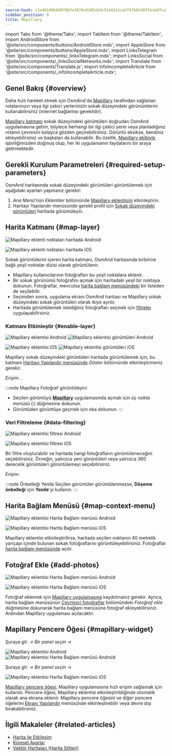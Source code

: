 ```yaml
---
source-hash: c1e40198b8d078b7e3678c0105a5dc91442a1ca2f47b65d03facbd7ca77df64a
sidebar_position: 6
title: Mapillary
---
```

import Tabs from '@theme/Tabs';
import TabItem from '@theme/TabItem';
import AndroidStore from '@site/src/components/buttons/AndroidStore.mdx';
import AppleStore from '@site/src/components/buttons/AppleStore.mdx';
import LinksTelegram from '@site/src/components/_linksTelegram.mdx';
import LinksSocial from '@site/src/components/_linksSocialNetworks.mdx';
import Translate from '@site/src/components/Translate.js';
import InfoIncompleteArticle from '@site/src/components/_infoIncompleteArticle.mdx';

## Genel Bakış {#overview}

Daha hızlı hareket etmek için OsmAnd'da [Mapillary](https://www.mapillary.com/) tarafından sağlanan rotalarınızın veya ilgi çekici yerlerinizin sokak düzeyindeki görünümlerini kullanabilirsiniz (internet bağlantısı gereklidir).

[Mapillary katmanı](https://www.mapillary.com/) sokak düzeyindeki görüntüleri doğrudan OsmAnd uygulamasına getirir, böylece herhangi bir ilgi çekici yerin veya planladığınız rotanın çevresini kolayca gözden geçirebilirsiniz. Görüntü eksikse, kendiniz ekleyebilirsiniz ve başkaları da kullanabilir. Bu özellik, [Mapillary ekibiyle](https://www.mapillary.com/about) işbirliğimizden doğmuş olup, her iki uygulamanın faydalarını bir araya getirmektedir.

## Gerekli Kurulum Parametreleri {#required-setup-parameters}

OsmAnd haritasında sokak düzeyindeki görüntüleri görüntülemek için aşağıdaki ayarları yapmanız gerekir:

1. *Ana Menü*'nün *Eklentiler* bölümünde [Mapillary eklentisini](../plugins/#enable--disable) etkinleştirin.
2. Haritayı Yapılandır menüsünde gerekli profil için [Sokak düzeyindeki görüntüleri](#enable-layer) haritada görüntüleyin.

## Harita Katmanı {#map-layer}

<Tabs groupId="operating-systems" queryString="current-os">

<TabItem value="android" label="Android">

![Mapillary eklenti noktaları haritada Android](@site/static/img/plugins/mapillary/mapillary_plugin_points_android.png)

</TabItem>

<TabItem value="ios" label="iOS">

![Mapillary eklenti noktaları haritada iOS](@site/static/img/plugins/mapillary/mapillary_plugin_points_ios.png)

</TabItem>

</Tabs>

Sokak görüntülerini içeren harita katmanı, OsmAnd haritasında birbirine bağlı yeşil noktalar dizisi olarak görüntülenir.

- Mapillary kullanıcılarının fotoğrafları bu yeşil noktalara eklenir.
- Bir sokak görünümü fotoğrafını açmak için haritadaki yeşil bir noktaya dokunun. Fotoğraflar, mevcutsa [harita bağlam menüsündeki](#map-context-menu) bir listeden de seçilebilir.
- Seçimden sonra, uygulama ekranı OsmAnd haritası ve Mapillary sokak düzeyindeki sokak görüntüleri olarak ikiye ayrılır.
- Haritada görüntülemek istediğiniz fotoğrafları seçmek için [filtreler](#data-filtering) uygulayabilirsiniz.

### Katmanı Etkinleştir {#enable-layer}

<Tabs groupId="operating-systems" queryString="current-os">

<TabItem value="android" label="Android">

![Mapillary eklentisi Android](@site/static/img/plugins/mapillary/mapilary_enable_layer_1_andr.png) ![Mapillary eklentisi görüntüleri Android](@site/static/img/plugins/mapillary/mapilary_enable_layer_2_andr.png)

</TabItem>

<TabItem value="ios" label="iOS">

![Mapillary eklentisi iOS](@site/static/img/plugins/mapillary/Mapilary_street_level_imagery_ios.png) ![Mapillary eklentisi görüntüleri iOS](@site/static/img/plugins/mapillary/mapillary_plugin_images_ios.png)

</TabItem>

</Tabs>

Mapillary sokak düzeyindeki görüntüleri haritada görüntülemek için, bu katmanı [Haritayı Yapılandır menüsünde](../map/configure-map-menu.md) *Göster* bölümünde etkinleştirmeniz gerekir.

*Erişim: <Translate ids="shared_string_menu,configure_map,street_level_imagery"/>*.

:::note Mapillary Fotoğraf görüntüleyici

- Seçilen görüntüyü [**Mapillary**](https://www.mapillary.com/mobile-apps) uygulamasında açmak için *üç nokta menüsü* (&#8285;) düğmesine dokunun.
- Görüntüden görüntüye geçmek için oka dokunun.
:::

### Veri Filtreleme {#data-filtering}

<Tabs groupId="operating-systems" queryString="current-os">

<TabItem value="android" label="Android">

![Mapillary eklentisi filtresi Android](@site/static/img/plugins/mapillary/mapillary_config_map_filter_andr.png)

</TabItem>

<TabItem value="ios" label="iOS">

![Mapillary eklentisi filtresi iOS](@site/static/img/plugins/mapillary/mapillary_plugin_filter_ios.png)

</TabItem>

</Tabs>

Bir filtre oluşturabilir ve haritada hangi fotoğrafların görüntüleneceğini seçebilirsiniz. Örneğin, yalnızca yeni görüntüleri veya yalnızca 360 derecelik görüntüleri görüntülemeyi seçebilirsiniz.

*Erişim: <Translate ids="shared_string_menu,configure_map,street_level_imagery"/>*

:::note Önbelleği Yenile
Seçilen görüntüler görüntülenmezse, **Döşeme önbelleği** için **Yenile**'yi kullanın.
:::

## Harita Bağlam Menüsü {#map-context-menu}

<Tabs groupId="operating-systems" queryString="current-os">

<TabItem value="android" label="Android">

![Mapillary eklentisi Harita Bağlam menüsü Android](@site/static/img/plugins/mapillary/mapillary_plugin_context_menu_android.png)

</TabItem>

<TabItem value="ios" label="iOS">

![Mapillary eklentisi Harita Bağlam menüsü iOS](@site/static/img/plugins/mapillary/mapillary_plugin_context_menu_ios.png)

</TabItem>

</Tabs>

Mapillary eklentisi etkinleştirilirse, haritada seçilen noktanın 40 metrelik yarıçapı içinde bulunan sokak fotoğraflarını görüntüleyebilirsiniz. Fotoğraflar [harita bağlam menüsünde](../map/map-context-menu.md#online-photos) açılır.

## Fotoğraf Ekle {#add-photos}

<Tabs groupId="operating-systems" queryString="current-os">

<TabItem value="android" label="Android">

![Mapillary eklentisi Harita Bağlam menüsü Android](@site/static/img/plugins/mapillary/mapillary_add_photos_andr.png)

</TabItem>

<TabItem value="ios" label="iOS">

![Mapillary eklentisi Harita Bağlam menüsü iOS](@site/static/img/plugins/mapillary/mapillary_add_photos_ios.png)

</TabItem>

</Tabs>

Fotoğraf eklemek için [Mapillary uygulamasına](https://www.mapillary.com/mobile-apps) kaydolmanız gerekir. Ayrıca, harita bağlam menüsünün [Çevrimiçi fotoğraflar](../map/map-context-menu.md#online-photos) bölümündeki *Fotoğraf ekle* düğmesine dokunarak harita bağlam menüsüne fotoğraf ekleyebilirsiniz. Ardından Mapillary uygulaması açılacaktır.

## Mapillary Pencere Öğesi {#mapillary-widget}

<Tabs groupId="operating-systems" queryString="current-os">

<TabItem value="android" label="Android">

Şuraya git: *<Translate android="true" ids="shared_string_menu,map_widget_config,shared_string_widgets"/> → Bir panel seçin → <Translate android="true" ids="mapillary"/>*

![Mapillary eklentisi Android](@site/static/img/plugins/mapillary/mapillary_widget_1_andr.png) ![Mapillary eklentisi Harita Bağlam menüsü Android](@site/static/img/plugins/mapillary/mapillary_widget_2_andr.png)

</TabItem>

<TabItem value="ios" label="iOS">

Şuraya git: *<Translate ios="true" ids="shared_string_menu,layer_map_appearance,shared_string_widgets"/> → Bir panel seçin → <Translate ios="true" ids="mapillary"/>*

![Mapillary eklentisi Harita Bağlam menüsü iOS](@site/static/img/plugins/mapillary/mapillary_app_activation_ios.png)

</TabItem>

</Tabs>

[Mapillary pencere öğesi](../widgets/info-widgets.md#mapillary-widget), Mapillary uygulamasına hızlı erişim sağlamak için kullanılır. Pencere öğesi, Mapillary eklentisi etkinleştirildiğinde otomatik olarak ana ekrana eklenir. Mapillary pencere öğesini ve diğer pencere öğelerini [Ekranı Yapılandır](../widgets/configure-screen.md) menüsünde etkinleştirebilir veya devre dışı bırakabilirsiniz.

## İlgili Makaleler {#related-articles}

- [Harita ile Etkileşim](../../user/map/interact-with-map.md)
- [Küresel Ayarlar](../../user/personal/global-settings.md)
- [Vektör Haritaları (Harita Stilleri)](../../user/map/vector-maps.md)